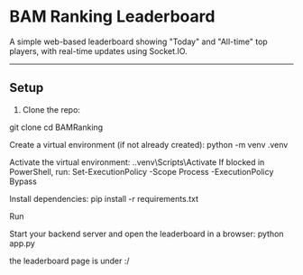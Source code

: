 # BAM Ranking Leaderboard

A simple web-based leaderboard showing "Today" and "All-time" top players, with real-time updates using Socket.IO.

---

## Setup

1. Clone the repo:


git clone <your-repo-url>
cd BAMRanking

Create a virtual environment (if not already created):
python -m venv .venv

Activate the virtual environment:
.\.venv\Scripts\Activate
If blocked in PowerShell, run:
Set-ExecutionPolicy -Scope Process -ExecutionPolicy Bypass

Install dependencies:
pip install -r requirements.txt


Run

Start your backend server and open the leaderboard in a browser:
python app.py

the leaderboard page is under :/
